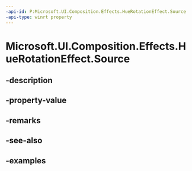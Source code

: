 ```yaml
---
-api-id: P:Microsoft.UI.Composition.Effects.HueRotationEffect.Source
-api-type: winrt property
---
```


# Microsoft.UI.Composition.Effects.HueRotationEffect.Source

<!--
public Windows.Graphics.Effects.IGraphicsEffectSource Source { get; set; }
-->


## -description

## -property-value

## -remarks

## -see-also

## -examples


